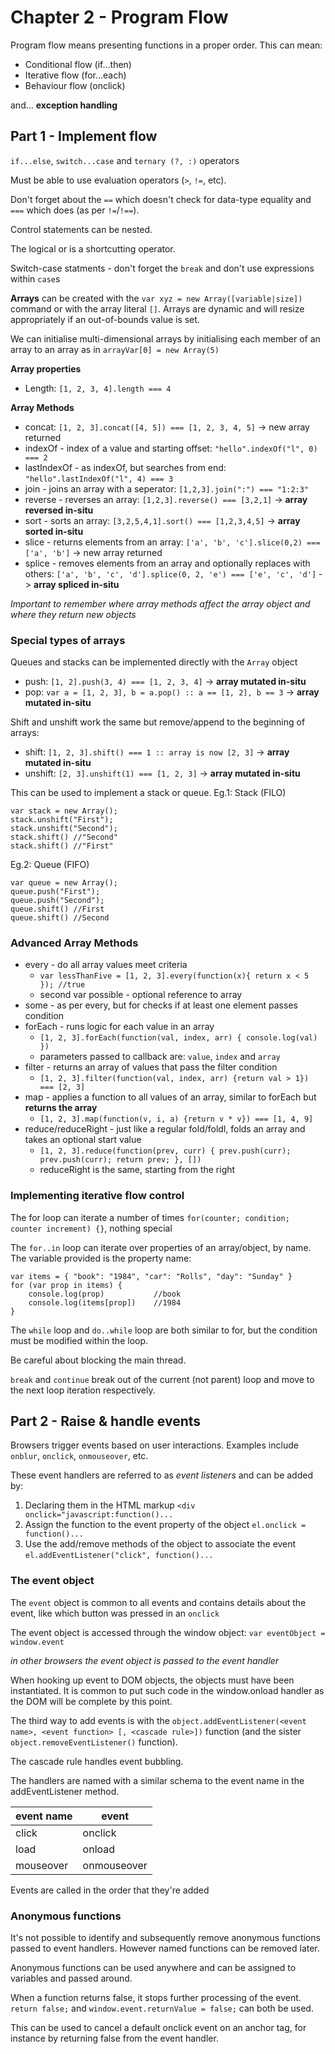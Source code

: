 ﻿# Chapter 2 - Program Flow

Program flow means presenting functions in a proper order. This can mean:

* Conditional flow (if...then)
* Iterative flow (for...each)
* Behaviour flow (onclick)

and... **exception handling**


## Part 1 - Implement flow

`if...else`, `switch...case` and `ternary (?, :)` operators

Must be able to use evaluation operators (`>`, `!=`, etc).

Don't forget about the `==` which doesn't check for data-type equality and `===` which does (as per `!=`/`!==`).

Control statements can be nested.

The logical or is a shortcutting operator.

Switch-case statments - don't forget the `break` and don't use expressions within `case`s

**Arrays** can be created with the `var xyz = new Array([variable|size])` command or with the array literal `[]`.
Arrays are dynamic and will resize appropriately if an out-of-bounds value is set.

We can initialise multi-dimensional arrays by initialising each member of an array to an array as in `arrayVar[0] = new Array(5)`

**Array properties**

* Length: `[1, 2, 3, 4].length === 4` 

**Array Methods**

* concat: `[1, 2, 3].concat([4, 5]) === [1, 2, 3, 4, 5]` -> new array returned
* indexOf - index of a value and starting offset: `"hello".indexOf("l", 0) === 2`
* lastIndexOf - as indexOf, but searches from end: `"hello".lastIndexOf("l", 4) === 3`
* join - joins an array with a seperator: `[1,2,3].join(":") === "1:2:3"`
* reverse - reverses an array: `[1,2,3].reverse() === [3,2,1]` -> **array reversed in-situ**
* sort - sorts an array: `[3,2,5,4,1].sort() === [1,2,3,4,5]` -> **array sorted in-situ**
* slice - returns elements from an array: `['a', 'b', 'c'].slice(0,2) === ['a', 'b']` -> new array returned
* splice - removes elements from an array and optionally replaces with others: `['a', 'b', 'c', 'd'].splice(0, 2, 'e') === ['e', 'c', 'd']` -> **array spliced in-situ**

*Important to remember where array methods affect the array object and where they return new objects*


### Special types of arrays

Queues and stacks can be implemented directly with the `Array` object

* push: `[1, 2].push(3, 4) === [1, 2, 3, 4]` -> **array mutated in-situ**
* pop: `var a = [1, 2, 3], b = a.pop() :: a == [1, 2], b == 3` -> **array mutated in-situ**

Shift and unshift work the same but remove/append to the beginning of arrays:

* shift: `[1, 2, 3].shift() === 1 :: array is now [2, 3]` -> **array mutated in-situ**
* unshift: `[2, 3].unshift(1) === [1, 2, 3]` -> **array mutated in-situ**

This can be used to implement a stack or queue.
Eg.1: Stack (FILO)

```
var stack = new Array();
stack.unshift("First");
stack.unshift("Second");
stack.shift() //"Second"
stack.shift() //"First"
```

Eg.2: Queue (FIFO)
 
```
var queue = new Array();
queue.push("First");
queue.push("Second");
queue.shift() //First
queue.shift() //Second
```

 ### Advanced Array Methods

 * every - do all array values meet criteria
	* `var lessThanFive = [1, 2, 3].every(function(x){ return x < 5 }); //true`
	* second var possible - optional reference to array
* some - as per every, but for checks if at least one element passes condition
* forEach - runs logic for each value in an array
	* `[1, 2, 3].forEach(function(val, index, arr) { console.log(val) })`
	* parameters passed to callback are: `value`, `index` and `array`
* filter - returns an array of values that pass the filter condition
	* `[1, 2, 3].filter(function(val, index, arr) {return val > 1}) === [2, 3]`
* map - applies a function to all values of an array, similar to forEach but **returns the array**
	* `[1, 2, 3].map(function(v, i, a) {return v * v}) === [1, 4, 9]`
* reduce/reduceRight - just like a regular fold/foldl, folds an array and takes an optional start value
	* `[1, 2, 3].reduce(function(prev, curr) { prev.push(curr); prev.push(curr); return prev; }, [])`
	* reduceRight is the same, starting from the right


### Implementing iterative flow control

The for loop can iterate a number of times `for(counter; condition; counter increment) {}`, nothing special

The `for..in` loop can iterate over properties of an array/object, by name. The variable provided is the property name:

```
var items = { "book": "1984", "car": "Rolls", "day": "Sunday" }
for (var prop in items) {
	console.log(prop)			//book
	console.log(items[prop])	//1984
}
```

The `while` loop and `do..while` loop are both similar to for, but the condition must be modified within the loop.

Be careful about blocking the main thread.

`break` and `continue` break out of the current (not parent) loop and move to the next loop iteration respectively.


## Part 2 - Raise & handle events

Browsers trigger events based on user interactions. Examples include `onblur`, `onclick`, `onmouseover`, etc.

These event handlers are referred to as *event listeners* and can be added by:

1. Declaring them in the HTML markup `<div onclick="javascript:function()...`
2. Assign the function to the event property of the object `el.onclick = function()...`
3. Use the add/remove methods of the object to associate the event `el.addEventListener("click", function()...`

### The event object

The `event` object is common to all events and contains details about the event, like which button was pressed in an `onclick`

The event object is accessed through the window object: `var eventObject = window.event`

*in other browsers the event object is passed to the event handler*

When hooking up event to DOM objects, the objects must have been instantiated. It is common to put such code in the window.onload handler as the DOM will be complete by this point.

The third way to add events is with the `object.addEventListener(<event name>, <event function> [, <cascade rule>])` function (and the sister `object.removeEventListener()` function).

The cascade rule handles event bubbling.

The handlers are named with a similar schema to the event name in the addEventListener method.

event name | event
---------- | -------
click      | onclick
load       | onload
mouseover  | onmouseover


Events are called in the order that they're added


### Anonymous functions

It's not possible to identify and subsequently remove anonymous functions passed to event handlers. However named functions can be removed later.

Anonymous functions can be used anywhere and can be assigned to variables and passed around.

When a function returns false, it stops further processing of the event. `return false;` and `window.event.returnValue = false;` can both be used.

This can be used to cancel a default onclick event on an anchor tag, for instance by returning false from the event handler.

